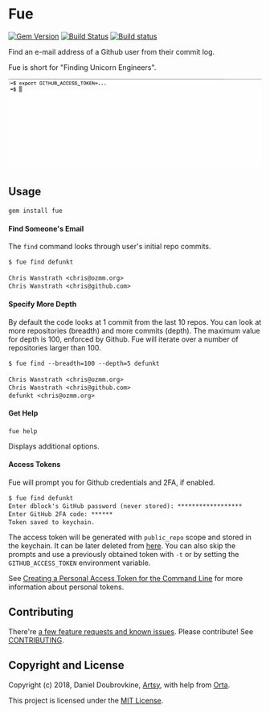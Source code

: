Fue
===

[![Gem Version](https://badge.fury.io/rb/fue.svg)](https://badge.fury.io/rb/fue)
[![Build Status](https://travis-ci.org/dblock/fue.svg)](https://travis-ci.org/dblock/fue)
[![Build status](https://ci.appveyor.com/api/projects/status/github/dblock/fue?branch=master&svg=true)](https://ci.appveyor.com/project/dblock/fue)

Find an e-mail address of a Github user from their commit log.

Fue is short for "Finding Unicorn Engineers".

![](images/fue.gif)

## Usage

```
gem install fue
```

#### Find Someone's Email

The `find` command looks through user's initial repo commits.

```
$ fue find defunkt

Chris Wanstrath <chris@ozmm.org>
Chris Wanstrath <chris@github.com>
```

#### Specify More Depth

By default the code looks at 1 commit from the last 10 repos. You can look at more repositories (breadth) and more commits (depth). The maximum value for depth is 100, enforced by Github. Fue will iterate over a number of repositories larger than 100.

```
$ fue find --breadth=100 --depth=5 defunkt

Chris Wanstrath <chris@ozmm.org>
Chris Wanstrath <chris@github.com>
defunkt <chris@ozmm.org>
```

#### Get Help

```
fue help
```

Displays additional options.

#### Access Tokens

Fue will prompt you for Github credentials and 2FA, if enabled.

```
$ fue find defunkt
Enter dblock's GitHub password (never stored): ******************
Enter GitHub 2FA code: ******
Token saved to keychain.
```

The access token will be generated with `public_repo` scope and stored in the keychain. It can be later deleted from [here](https://github.com/settings/tokens). You can also skip the prompts and use a previously obtained token with `-t` or by setting the `GITHUB_ACCESS_TOKEN` environment variable.

See [Creating a Personal Access Token for the Command Line](https://help.github.com/articles/creating-a-personal-access-token-for-the-command-line) for more information about personal tokens.

## Contributing

There're [a few feature requests and known issues](https://github.com/dblock/fue/issues). Please contribute! See [CONTRIBUTING](CONTRIBUTING.md).

## Copyright and License

Copyright (c) 2018, Daniel Doubrovkine, [Artsy](http://artsy.github.io), with help from [Orta](https://github.com/orta).

This project is licensed under the [MIT License](LICENSE.md).
